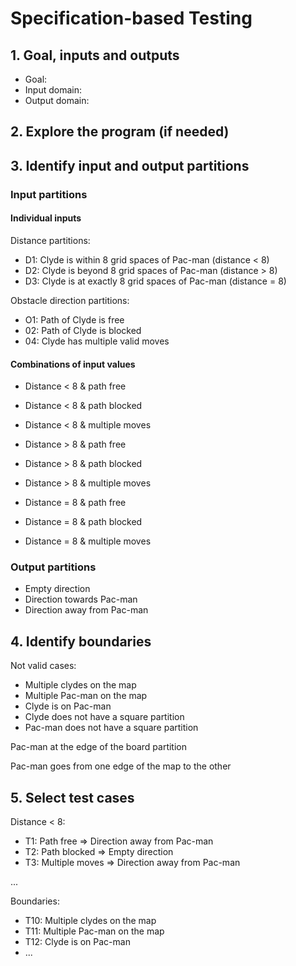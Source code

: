 # Specification-based Testing

## 1. Goal, inputs and outputs
- Goal:
- Input domain:
- Output domain:

## 2. Explore the program (if needed)

## 3. Identify input and output partitions

### Input partitions

#### Individual inputs
Distance partitions:
- D1: Clyde is within 8 grid spaces of Pac-man (distance < 8)
- D2: Clyde is beyond 8 grid spaces of Pac-man (distance > 8)
- D3: Clyde is at exactly 8 grid spaces of Pac-man (distance = 8)

Obstacle direction partitions:
- O1: Path of Clyde is free
- 02: Path of Clyde is blocked
- 04: Clyde has multiple valid moves

#### Combinations of input values
- Distance < 8 & path free
- Distance < 8 & path blocked
- Distance < 8 & multiple moves

- Distance > 8 & path free
- Distance > 8 & path blocked
- Distance > 8 & multiple moves

- Distance = 8 & path free
- Distance = 8 & path blocked
- Distance = 8 & multiple moves

### Output partitions
- Empty direction
- Direction towards Pac-man
- Direction away from Pac-man

## 4. Identify boundaries
Not valid cases:
- Multiple clydes on the map
- Multiple Pac-man on the map
- Clyde is on Pac-man
- Clyde does not have a square partition
- Pac-man does not have a square partition

Pac-man at the edge of the board partition

Pac-man goes from one edge of the map to the other

## 5. Select test cases

Distance < 8:
- T1: Path free => Direction away from Pac-man
- T2: Path blocked => Empty direction
- T3: Multiple moves => Direction away from Pac-man

...

Boundaries:
- T10: Multiple clydes on the map
- T11: Multiple Pac-man on the map
- T12: Clyde is on Pac-man
- ...
